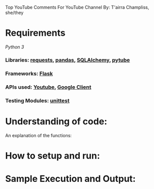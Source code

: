 Top YouTube Comments For YouTube Channel
By: T'airra Champliss, she/they

# Requirements

*Python 3*

### Libraries: [requests](https://pypi.org/project/requests/), [pandas](https://pandas.pydata.org/docs/), [SQLAlchemy](https://docs.sqlalchemy.org/en/14/), [pytube](https://pytube.io/en/latest/)
### Frameworks: [Flask](https://flask.palletsprojects.com/en/2.1.x/)
### APIs used: [Youtube](https://developers.google.com/youtube/v3), [Google Client](https://googleapis.github.io/google-api-python-client/docs/epy/googleapiclient.discovery-module.html)
### Testing Modules: [unittest](https://docs.python.org/3/library/unittest.html)

# Understanding of code:
An explanation of the functions:

# How to setup and run:

# Sample Execution and Output:
